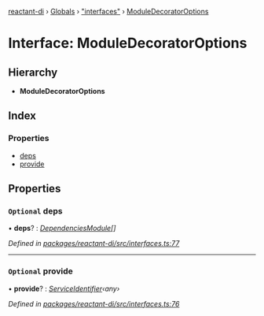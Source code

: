 [reactant-di](../README.md) › [Globals](../globals.md) › ["interfaces"](../modules/_interfaces_.md) › [ModuleDecoratorOptions](_interfaces_.moduledecoratoroptions.md)

# Interface: ModuleDecoratorOptions

## Hierarchy

* **ModuleDecoratorOptions**

## Index

### Properties

* [deps](_interfaces_.moduledecoratoroptions.md#optional-deps)
* [provide](_interfaces_.moduledecoratoroptions.md#optional-provide)

## Properties

### `Optional` deps

• **deps**? : *[DependenciesModule](../modules/_interfaces_.md#dependenciesmodule)[]*

*Defined in [packages/reactant-di/src/interfaces.ts:77](https://github.com/unadlib/reactant/blob/26375f9/packages/reactant-di/src/interfaces.ts#L77)*

___

### `Optional` provide

• **provide**? : *[ServiceIdentifier](../modules/_interfaces_.md#serviceidentifier)‹any›*

*Defined in [packages/reactant-di/src/interfaces.ts:76](https://github.com/unadlib/reactant/blob/26375f9/packages/reactant-di/src/interfaces.ts#L76)*
